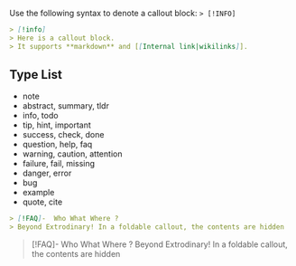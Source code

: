 
Use the following syntax to denote a callout block: `> [!INFO]`
```markdown
> [!info]
> Here is a callout block.
> It supports **markdown** and [[Internal link|wikilinks]].
```

##  Type List
- note
- abstract, summary, tldr
- info, todo
- tip, hint, important
- success, check, done
- question, help, faq
- warning, caution, attention
- failure, fail, missing
- danger, error
- bug
- example
- quote, cite

```markdown
> [!FAQ]-  Who What Where ?
> Beyond Extrodinary! In a foldable callout, the contents are hidden
```
> [!FAQ]-  Who What Where ?
> Beyond Extrodinary! In a foldable callout, the contents are hidden